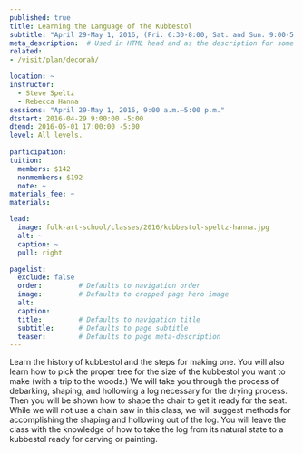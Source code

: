 ```yaml
---
published: true
title: Learning the Language of the Kubbestol
subtitle: "April 29-May 1, 2016, (Fri. 6:30-8:00, Sat. and Sun. 9:00-5:00) with Steve Speltz and Rebecca Hanna"
meta_description:  # Used in HTML head and as the description for some search engines
related:
- /visit/plan/decorah/

location: ~
instructor: 
  - Steve Speltz 
  - Rebecca Hanna
sessions: "April 29-May 1, 2016, 9:00 a.m.–5:00 p.m."
dtstart: 2016-04-29 9:00:00 -5:00
dtend: 2016-05-01 17:00:00 -5:00
level: All levels. 
  
participation: 
tuition:
  members: $142
  nonmembers: $192
  note: ~
materials_fee: ~
materials: 

lead:
  image: folk-art-school/classes/2016/kubbestol-speltz-hanna.jpg
  alt: ~
  caption: ~
  pull: right

pagelist:
  exclude: false
  order:         # Defaults to navigation order  
  image:         # Defaults to cropped page hero image
  alt:
  caption:
  title:         # Defaults to navigation title
  subtitle:      # Defaults to page subtitle
  teaser:        # Defaults to page meta-description 
---
```

Learn the history of kubbestol and the steps for making one. You will also learn how to pick the proper tree for the size of the kubbestol you want to make (with a trip to the woods.) We will take you through the process of debarking, shaping, and hollowing a log necessary for the drying process. Then you will be shown how to shape the chair to get it ready for the seat. While we will not use a chain saw in this class, we will suggest methods for accomplishing the shaping and hollowing out of the log. You will leave the class with the knowledge of how to take the log from its natural state to a kubbestol ready for carving or painting.